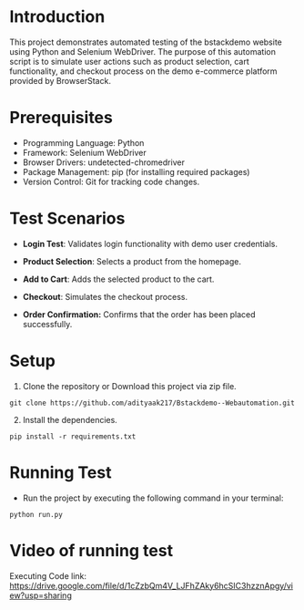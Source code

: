 # Introduction
This project demonstrates automated testing of the bstackdemo website using Python and Selenium WebDriver. The purpose of this automation script is to simulate user actions such as product selection, cart functionality, and checkout process on the demo e-commerce platform provided by BrowserStack.

# Prerequisites
- Programming Language: Python
- Framework: Selenium WebDriver
- Browser Drivers: undetected-chromedriver
- Package Management: pip (for installing required packages)
- Version Control: Git for tracking code changes.

# Test Scenarios

- **Login Test**: Validates login functionality with demo user credentials.

- **Product Selection**: Selects a product from the homepage.

-  **Add to Cart**: Adds the selected product to the cart.

- **Checkout**: Simulates the checkout process.

- **Order Confirmation:** Confirms that the order has been placed successfully.

# Setup
1. Clone the repository or Download this project via zip file.
```
git clone https://github.com/adityaak217/Bstackdemo--Webautomation.git

```  
2. Install the dependencies.
```
pip install -r requirements.txt
```

# Running Test
- Run the project by executing the following command in your terminal:
```
python run.py
```
# Video of running test

Executing Code link:  https://drive.google.com/file/d/1cZzbQm4V_LJFhZAky6hcSIC3hzznApgy/view?usp=sharing